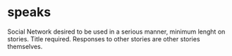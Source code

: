 # speaks
Social Network desired to be used in a serious manner, minimum lenght on stories. Title required. Responses to other stories are other stories themselves.
